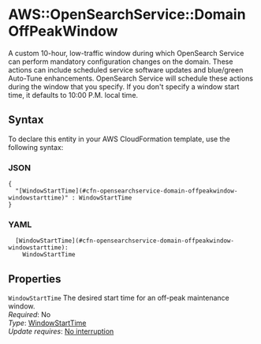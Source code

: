 # AWS::OpenSearchService::Domain OffPeakWindow<a name="aws-properties-opensearchservice-domain-offpeakwindow"></a>

A custom 10\-hour, low\-traffic window during which OpenSearch Service can perform mandatory configuration changes on the domain\. These actions can include scheduled service software updates and blue/green Auto\-Tune enhancements\. OpenSearch Service will schedule these actions during the window that you specify\. If you don't specify a window start time, it defaults to 10:00 P\.M\. local time\.

## Syntax<a name="aws-properties-opensearchservice-domain-offpeakwindow-syntax"></a>

To declare this entity in your AWS CloudFormation template, use the following syntax:

### JSON<a name="aws-properties-opensearchservice-domain-offpeakwindow-syntax.json"></a>

```
{
  "[WindowStartTime](#cfn-opensearchservice-domain-offpeakwindow-windowstarttime)" : WindowStartTime
}
```

### YAML<a name="aws-properties-opensearchservice-domain-offpeakwindow-syntax.yaml"></a>

```
  [WindowStartTime](#cfn-opensearchservice-domain-offpeakwindow-windowstarttime): 
    WindowStartTime
```

## Properties<a name="aws-properties-opensearchservice-domain-offpeakwindow-properties"></a>

`WindowStartTime`  <a name="cfn-opensearchservice-domain-offpeakwindow-windowstarttime"></a>
The desired start time for an off\-peak maintenance window\.  
*Required*: No  
*Type*: [WindowStartTime](aws-properties-opensearchservice-domain-windowstarttime.md)  
*Update requires*: [No interruption](https://docs.aws.amazon.com/AWSCloudFormation/latest/UserGuide/using-cfn-updating-stacks-update-behaviors.html#update-no-interrupt)